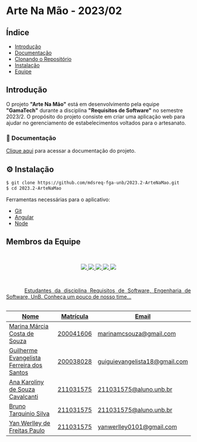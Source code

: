# Arte Na Mão - 2023/02


##  Índice 

* [Introdução](#Introdução)
* [Documentação](#Documentação)
* [Clonando o Repositório](#Clonando-o-repositório)
* [Instalação](#Instalação)
* [Equipe](#Equipe)

## Introdução

O projeto **"Arte Na Mão"** está em desenvolvimento pela equipe **"GamaTech"** durante a disciplina **"Requisitos de Software"** no semestre 2023/2. O propósito do projeto consiste em criar uma aplicação web para ajudar no gerenciamento de estabelecimentos voltados para o artesanato. 


### 🤝 Documentação

[Clique aqui](https://mdsreq-fga-unb.github.io/2023.1-FamilyMusicSystem/) para acessar a documentação do projeto. 


## ⚙️ Instalação
```bash
$ git clone https://github.com/mdsreq-fga-unb/2023.2-ArteNaMao.git
$ cd 2023.2-ArteNaMao
```

Ferramentas necessárias para o aplicativo:

* [Git](https://git-scm.com/)
* [Angular](https://angular.io/)
* [Node](https://nodejs.org/)


## <h2><span style="color: #F3910A;"></span> Membros da Equipe </h2>


<br/>
<p align="center">
     <a href="https://github.com/The-Boss-Nina"> <img src="https://user-images.githubusercontent.com/78980848/268765215-184fd9b7-1d4e-46b8-b891-3460da024389.png"</a>
     <a href="https://github.com/guinuto"> <img src="https://user-images.githubusercontent.com/78980848/268767567-f7c5bdd2-2680-4a8c-91c8-265cd29c29c0.jpg"</a>
    <a href="https://github.com/AnaKarolinyCavalcanti"> <img src="https://user-images.githubusercontent.com/78980848/268768459-b6444a7d-7030-4181-9f3a-c21e30ebf8aa.jpg"</a>
    <a href="https://github.com/brunotarquinio"> <img src="https://user-images.githubusercontent.com/78980848/268769921-c2550a6b-f406-4c04-b92d-522f6bfc4cba.jpg"</a>
     <a href="https://github.com/YanWerlley"> <img src="https://user-images.githubusercontent.com/78980848/268772682-338e37ae-33f2-4ad7-bb52-3e8496de2a53.jpg"</a>
</p>

<br/>

<p style="text-indent: 50px;text-align: justify;">Estudantes da disciplina Requisitos de Software, Engenharia de Software, UnB. Conheça um pouco de nosso time...</p>

<div style="-webkit-display: flex;
       display: flex;
       -webkit-align-items: center;
       align-items: center;
       -webkit-justify-content: center;
       justify-content: center;">

<table>
<thead>
<tr>
<th>Nome</th>
<th>Matrícula</th>
<th>Email</th>
</tr>
</thead>
<tbody>
<tr>
<td><a href="https://github.com/The-Boss-Nina">Marina Márcia Costa de Souza</a></td>
<td>200041606</td>
<td>marinamcsouza@gmail.com</td>
</tr>
<tr>
<td><a href="https://github.com/guinuto">Guilherme Evangelista Ferreira dos Santos</a></td>
<td>200038028</td>
<td>guiguievangelista18@gmail.com</td>
</tr>
<tr>
<td><a href="https://github.com/AnaKarolinyCavalcanti">Ana Karoliny de Souza Cavalcanti</a></td>
<td>211031575</td>
<td>211031575@aluno.unb.br</td>
</tr>
<tr>
<td><a href="https://github.com/brunotarquinio">Bruno Tarquinio Silva</a></td>
<td>211031575</td>
<td>211031575@aluno.unb.br</td>
</tr>
<tr>
<td><a href="https://github.com/YanWerlley">Yan Werlley de Freitas Paulo</a></td>
<td>211031575</td>
<td>yanwerlley0101@gmail.com</td>
</tr>
</tbody>
</table>
</div>
